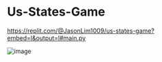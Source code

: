 # Us-States-Game

https://replit.com/@JasonLim1009/us-states-game?embed=l&output=l#main.py

![image](https://user-images.githubusercontent.com/107684179/202841821-71f6e045-a3a1-4543-8f79-fab1d1bed282.png)
